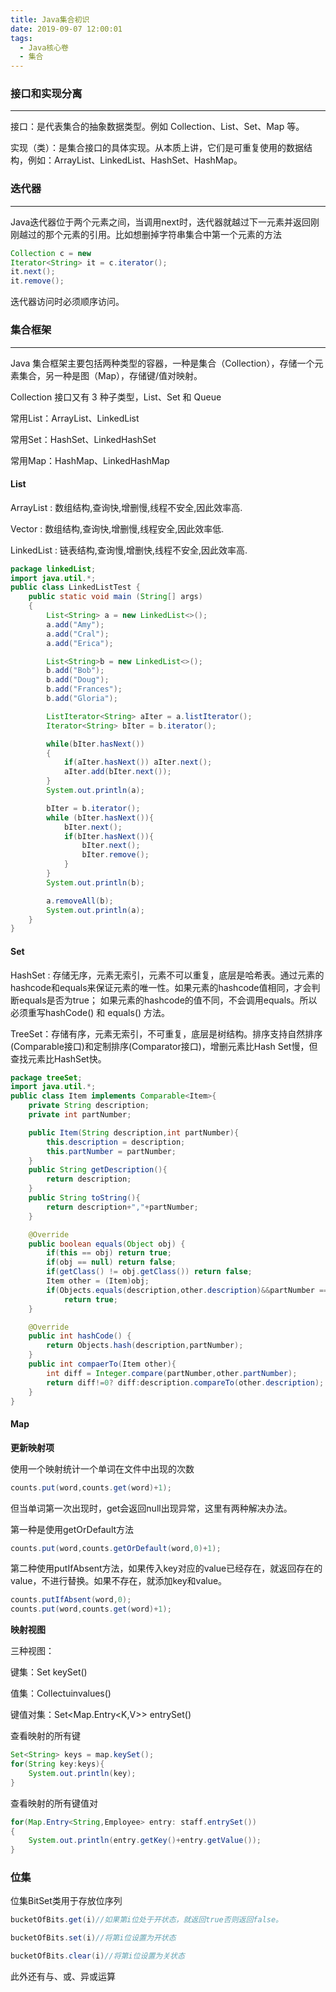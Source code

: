 ```yaml
---
title: Java集合初识
date: 2019-09-07 12:00:01
tags:
  - Java核心卷
  - 集合
---
```


### 接口和实现分离

------

接口：是代表集合的抽象数据类型。例如 Collection、List、Set、Map 等。

实现（类）：是集合接口的具体实现。从本质上讲，它们是可重复使用的数据结构，例如：ArrayList、LinkedList、HashSet、HashMap。

<!--more-->

### 迭代器

------

Java迭代器位于两个元素之间，当调用next时，迭代器就越过下一元素并返回刚刚越过的那个元素的引用。比如想删掉字符串集合中第一个元素的方法

```java
Collection c = new 
Iterator<String> it = c.iterator();
it.next();
it.remove();
```

迭代器访问时必须顺序访问。

### 集合框架

------

Java 集合框架主要包括两种类型的容器，一种是集合（Collection），存储一个元素集合，另一种是图（Map），存储键/值对映射。

Collection 接口又有 3 种子类型，List、Set 和 Queue

常用List：ArrayList、LinkedList

常用Set：HashSet、LinkedHashSet

常用Map：HashMap、LinkedHashMap 

#### List

ArrayList : 数组结构,查询快,增删慢,线程不安全,因此效率高.

Vector : 数组结构,查询快,增删慢,线程安全,因此效率低.

LinkedList : 链表结构,查询慢,增删快,线程不安全,因此效率高.

```java
package linkedList;
import java.util.*;
public class LinkedListTest {
    public static void main (String[] args)
    {
        List<String> a = new LinkedList<>();
        a.add("Amy");
        a.add("Cral");
        a.add("Erica");

        List<String>b = new LinkedList<>();
        b.add("Bob");
        b.add("Doug");
        b.add("Frances");
        b.add("Gloria");

        ListIterator<String> aIter = a.listIterator();
        Iterator<String> bIter = b.iterator();

        while(bIter.hasNext())
        {
            if(aIter.hasNext()) aIter.next();
            aIter.add(bIter.next());
        }
        System.out.println(a);

        bIter = b.iterator();
        while (bIter.hasNext()){
            bIter.next();
            if(bIter.hasNext()){
                bIter.next();
                bIter.remove();
            }
        }
        System.out.println(b);

        a.removeAll(b);
        System.out.println(a);
    }
}
```

#### Set

HashSet :  存储无序，元素无索引，元素不可以重复，底层是哈希表。通过元素的hashcode和equals来保证元素的唯一性。如果元素的hashcode值相同，才会判断equals是否为true； 如果元素的hashcode的值不同，不会调用equals。所以必须重写hashCode() 和 equals() 方法。

TreeSet：存储有序，元素无索引，不可重复，底层是树结构。排序支持自然排序(Comparable接口)和定制排序(Comparator接口)，增删元素比Hash Set慢，但查找元素比HashSet快。

```java
package treeSet;
import java.util.*;
public class Item implements Comparable<Item>{
    private String description;
    private int partNumber;

    public Item(String description,int partNumber){
        this.description = description;
        this.partNumber = partNumber;
    }
    public String getDescription(){
        return description;
    }
    public String toString(){
        return description+","+partNumber;
    }

    @Override
    public boolean equals(Object obj) {
        if(this == obj) return true;
        if(obj == null) return false;
        if(getClass() != obj.getClass()) return false;
        Item other = (Item)obj;
        if(Objects.equals(description,other.description)&&partNumber == other.partNumber)
            return true;
    }

    @Override
    public int hashCode() {
        return Objects.hash(description,partNumber);
    }
    public int compaerTo(Item other){
        int diff = Integer.compare(partNumber,other.partNumber);
        return diff!=0? diff:description.compareTo(other.description);
    }
}
```

#### Map

**更新映射项**

使用一个映射统计一个单词在文件中出现的次数

```java
counts.put(word,counts.get(word)+1);
```

但当单词第一次出现时，get会返回null出现异常，这里有两种解决办法。

第一种是使用getOrDefault方法

```java
counts.put(word,counts.getOrDefault(word,0)+1);
```

第二种使用putIfAbsent方法，如果传入key对应的value已经存在，就返回存在的value，不进行替换。如果不存在，就添加key和value。

```java
counts.putIfAbsent(word,0);
counts.put(word,counts.get(word)+1);
```

**映射视图**

三种视图：

键集：Set keySet()

值集：Collectuinvalues()

键值对集：Set<Map.Entry<K,V>> entrySet()

查看映射的所有键

```java
Set<String> keys = map.keySet();
for(String key:keys){
    System.out.println(key);
}
```

查看映射的所有键值对

```java
for(Map.Entry<String,Employee> entry: staff.entrySet())
{
	System.out.println(entry.getKey()+entry.getValue());
}
```

### 位集

位集BitSet类用于存放位序列

```java
bucketOfBits.get(i)//如果第i位处于开状态，就返回true否则返回false。

bucketOfBits.set(i)//将第i位设置为开状态

bucketOfBits.clear(i)//将第i位设置为关状态
```

此外还有与、或、异或运算